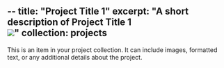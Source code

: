 --
title: "Project Title 1"
excerpt: "A short description of Project Title 1<br/><img src='/images/500x300.png'>"
collection: projects
---

This is an item in your project collection. It can include images, formatted text, or any additional details about the project.
